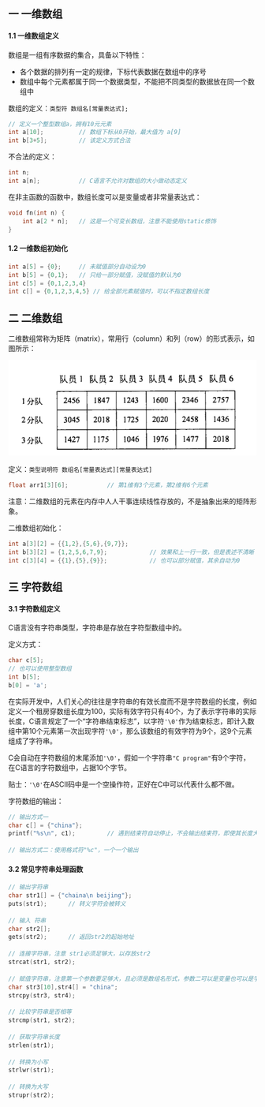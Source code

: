 ## 一 一维数组

#### 1.1 一维数组定义

数组是一组有序数据的集合，具备以下特性：
- 各个数据的排列有一定的规律，下标代表数据在数组中的序号
- 数组中每个元素都属于同一个数据类型，不能把不同类型的数据放在同一个数组中

数组的定义：`类型符 数组名[常量表达式];`
```c
// 定义一个整型数组a，拥有10元元素
int a[10];          // 数组下标从0开始，最大值为 a[9]
int b[3+5];         // 该定义方式合法 
```

不合法的定义：
```c
int n;
int a[n];           // C语言不允许对数组的大小做动态定义
```

在非主函数的函数中，数组长度可以是变量或者非常量表达式：
```c
void fn(int n) {
    int a[2 * n];   // 这是一个可变长数组，注意不能使用static修饰
}
```

#### 1.2 一维数组初始化

```c
int a[5] = {0};     // 未赋值部分自动设为0
int b[5] = {0,1};   // 只给一部分赋值，没赋值的默认为0
int c[5] = {0,1,2,3,4}
int c[] = {0,1,2,3,4,5} // 给全部元素赋值时，可以不指定数组长度
```

## 二 二维数组

二维数组常称为矩阵（matrix），常用行（column）和列（row）的形式表示，如图所示：  

![](../../images/programming/08-array.png)  

定义：`类型说明符 数组名[常量表达式][常量表达式]`
```c
float arr1[3][6];           // 第1维有3个元素，第2维有6个元素
```

注意：二维数组的元素在内存中人人干事连续线性存放的，不是抽象出来的矩阵形象。

二维数组初始化：
```c
int a[3][2] = {{1,2},{5,6},{9,7}};
int b[3][2] = {1,2,5,6,7,9};            // 效果和上一行一致，但是表述不清晰
int c[3][4] = {{1},{5},{9}};            // 也可以部分赋值，其余自动为0
```

## 三 字符数组

#### 3.1 字符数组定义

C语言没有字符串类型，字符串是存放在字符型数组中的。  

定义方式：
```c
char c[5];
// 也可以使用整型数组
int b[5];
b[0] = 'a';             
```

在实际开发中，人们关心的往往是字符串的有效长度而不是字符数组的长度，例如定义一个租房穿数组长度为100，实际有效字符只有40个，为了表示字符串的实际长度，C语言规定了一个“字符串结束标志”，以字符`'\0'`作为结束标志，即计入数组中第10个元素第一次出现字符`'\0'`，那么该数组的有效字符为9个，这9个元素组成了字符串。  

C会自动在字符数组的末尾添加`'\0'`，假如一个字符串`"C program"`有9个字符，在C语言的字符数组中，占据10个字节。  

贴士：`'\0'`在ASCII码中是一个空操作符，正好在C中可以代表什么都不做。  

字符数组的输出：
```c
// 输出方式一
char c[] = {"china"};
printf("%s\n", c1);         // 遇到结束符自动停止，不会输出结束符，即使其长度大于字符串实际长度，也只会输出到第一个结束符

// 输出方式二：使用格式符"%c"，一个一个输出
```

#### 3.2 常见字符串处理函数

```c
// 输出字符串
char str1[] = {"chaina\n beijing"};
puts(str1);      // 转义字符会被转义

// 输入 符串
char str2[];
gets(str2);      // 返回str2的起始地址

// 连接字符串，注意 str1必须足够大，以存放str2
strcat(str1, str2);

// 赋值字符串，注意第一个参数要足够大，且必须是数组名形式，参数二可以是变量也可以是字符串常量
char str3[10],str4[] = "china";
strcpy(str3, str4);     

// 比较字符串是否相等
strcmp(str1, str2);

// 获取字符串长度
strlen(str1);

// 转换为小写
strlwr(str1);

// 转换为大写
strupr(str2);
```